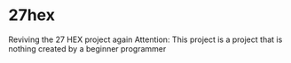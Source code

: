 # 27hex
Reviving the 27 HEX project again
Attention: This project is a project that is nothing created by a beginner programmer
